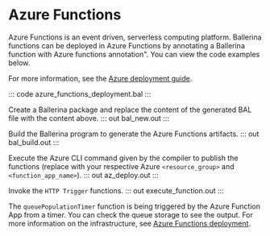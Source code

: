 # Azure Functions

Azure Functions is an event driven, serverless computing platform. Ballerina functions can be deployed in Azure Functions by annotating a Ballerina function with Azure functions annotation". You can view the code examples below.

For more information, see the [Azure deployment guide](https://ballerina.io/learn/deployment/azure-functions/).

::: code azure_functions_deployment.bal :::

Create a Ballerina package and replace the content of the generated BAL file with the content above.
::: out bal_new.out :::

Build the Ballerina program to generate the Azure Functions artifacts.
::: out bal_build.out :::

Execute the Azure CLI command given by the compiler to publish the functions (replace with your respective Azure `<resource_group>` and `<function_app_name>`).
::: out az_deploy.out :::

Invoke the `HTTP Trigger` functions.
::: out execute_function.out :::

The `queuePopulationTimer` function is being triggered by the Azure Function App from a timer. You can check the  queue storage to see the output. For more information on the infrastructure, see [Azure Functions deployment](/learn/deployment/azure-functions/).
